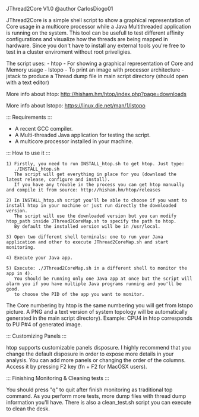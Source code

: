 JThread2Core V1.0
@author CarlosDiogo01

JThread2Core is a simple shell script to show a graphical representation of Core usage in a multicore processor while a Java Multithreaded application is running on the system.
This tool can be usefull to test different affinity configurations and visualize how the threads are being mapped in hardware.
Since you don't have to install any external tools you're free to test in a cluster enviroment without root priveligies. 


The script uses:
	- htop - For showing a graphical representation of Core and Memory usage
	- lstopo - To print an image with processor architecture
	- jstack to produce a Thread dump file in main script directory (should open with a text editor)

More info about htop:
http://hisham.hm/htop/index.php?page=downloads

More info about lstopo:
https://linux.die.net/man/1/lstopo


::: Requirements :::
- A recent GCC compiler.
- A Multi-threaded Java application for testing the script.
- A multicore processor installed in your machine.



::: How to use it :::

	1) Firstly, you need to run INSTALL_htop.sh to get htop. Just type:
	   ./INSTALL_htop.sh
	   The script will get everything in place for you (download the latest release, configure and install).
	   If you have any trouble in the process you can get htop manually and compile it from source: http://hisham.hm/htop/releases
	
	2) In INSTALL_htop.sh script you'll be able to choose if you want to install htop in your machine or just run directly the downloaded version. 
	   The script will use the downloaded version but you can modify htop_path inside JThread2CoreMap.sh to specify the path to htop. 
	   By default the installed version will be in /usr/local. 
	
	3) Open two different shell terminals: one to run your Java application and other to execute JThread2CoreMap.sh and start monitoring.
	
	4) Execute your Java app.
	
	5) Execute: ./JThread2CoreMap.sh in a different shell to monitor the app in 4).
	   You should be running only one Java app at once but the script will alarm you if you have multiple Java programs running and you'll be good.
	   to choose the PID of the app you want to monitor.


The Core numbering by htop is the same numbering you will get from lstopo picture.
A PNG and a text version of system topology will be automatically generated in the main script directory).
Example: CPU4 in htop corresponds to PU P#4 of generated image.



::: Customizing Panels :::

htop supports customizable panels disposure. I highly recommend that you change the default disposure in order to expose more details in your analysis.
You can add more panels or changing the order of the columns.
Access it by pressing F2 key (fn + F2 for MacOSX users).



::: Finishing Monitoring & Cleaning tests :::

You should press "q" to quit after finish monitoring as traditional top command.
As you perform more tests, more dump files with thread dump information you'll have.
There is also a clean_test.sh script you can execute to clean the desk.
